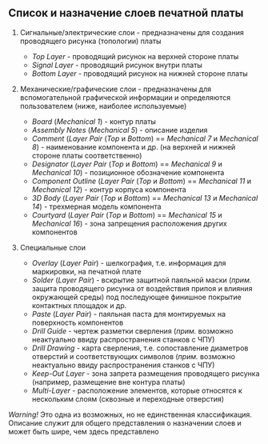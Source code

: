 ## Список и назначение слоев печатной платы

1. Сигнальные/электрические слои - предназначены для создания проводящего рисунка (топологии) платы
    - _Top Layer_ - проводящий рисунок на верхней стороне платы
    - _Signal Layer_ - проводящий рисунок внутри платы
    - _Bottom Layer_ - проводящий рисунок на нижней стороне платы

2. Механические/графические слои - предназначены для вспомогательной графической информации и определяются пользователем (ниже, наиболее используемые)
    - _Board_ (_Mechanical 1_) - контур платы
    - _Assembly Notes_ (_Mechanical 5_) - описание изделия
    - _Comment_ (_Layer Pair_ (_Top_ и _Bottom_) == _Mechanical 7_ и _Mechanical 8_) - наименование компонента и др. (на верхней и нижней стороне платы соответственно)
    - _Designator_ (_Layer Pair_ (_Top_ и _Bottom_) == _Mechanical 9_ и _Mechanical 10_) - позиционное обозначение компонента
    - _Component Outline_ (_Layer Pair_ (_Top_ и _Bottom_) == _Mechanical 11_ и _Mechanical 12_) - контур корпуса компонента
    - _3D Body_ (_Layer Pair_ (_Top_ и _Bottom_) == _Mechanical 13_ и _Mechanical 14_) - трехмерная модель компонента
    - _Courtyard_ (_Layer Pair_ (_Top_ и _Bottom_) == _Mechanical 15_ и _Mechanical 16_) - зона запрещения расположения других компонентов

3. Специальные слои
    - _Overlay_ (_Layer Pair_) - шелкография, т.е. информация для маркировки, на печатной плате
    - _Solder_ (_Layer Pair_) - вскрытие защитной паяльной маски (_прим._ защита проводящего рисунка от воздействия припоя и влияния окружающей среды) под последующее финишное покрытие контактных площадок и др.
    - _Paste_ (_Layer Pair_) - паяльная паста для монтируемых на поверхность компонентов
    - _Drill Guide_ - чертеж разметки сверления (_прим._ возможно неактуально ввиду распространения станков с ЧПУ)
    - _Drill Drawing_ - карта сверления, т.е. сопоставление диаметров отверстий и соответствующих символов (_прим._ возможно неактуально ввиду распространения станков с ЧПУ)
    - _Keep-Out Layer_ - зона запрета размещения проводящего рисунка (например, размещение вне контура платы)
    - _Multi-Layer_ - расположение элементов, которые относятся к нескольким слоям (сквозные и переходные отверстия)

_Warning!_ Это одна из возможных, но не единственная классификация. Описание служит для общего представления о назначении слоев и может быть шире, чем здесь представлено
